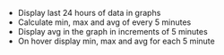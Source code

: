 - Display last 24 hours of data in graphs
- Calculate min, max and avg of every 5 minutes
- Display avg in the graph in increments of 5 minutes
- On hover display min, max and avg for each 5 minute

